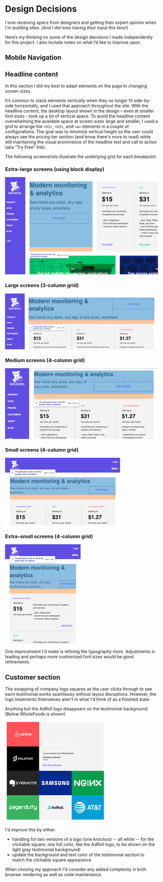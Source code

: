 # Design Decisions

I love receiving specs from designers and getting their expert opinion when I'm building sites. (_And I did miss having their input this time!_) 

Here’s my thinking on some of the design decisions I made independently for this project. I also include notes on what I’d like to improve upon.

## Mobile Navigation



## Headline content

In this section I did my best to adapt elements on the page to changing screen sizes.

It’s common to stack elements vertically when they no longer fit side-by-side horizontally, and I used that approach throughout the site. With the headline content, the desktop layout shown in the design – even at smaller font sizes – took up a lot of vertical space. To avoid the headline content overwhelming the available space at screen sizes large and smaller, I used a grid to arrange the `<h1>`, `<h2>`, and `<a>` elements in a couple of configurations. The goal was to minimize vertical height so the user could always see the pricing tier section (and know there's more to read) while still maintaining the visual prominence of the headline text and call to action (aka “Try Free” link).

The following screenshots illustrate the underlying grid for each breakpoint.

### Extra-large screens (using block display)
![screenshot of headline at extra-large screen size](/documentation/screenshots/headline-XL.png)

### Large screens (3-column grid)
![screenshot of headline at large screen size](/documentation/screenshots/headline-LG.png)

### Medium screens (4-column grid)
![screenshot of headline at medium screen size](/documentation/screenshots/headline-MD.png)

### Small screens (4-column grid)
![screenshot of headline at small screen size](/documentation/screenshots/headline-SM.png)

### Extra-small screens (4-column grid)
![screenshot of headline at extra small screen size](/documentation/screenshots/headline-XS.png)

One improvement I'd make is refining the typography more. Adjustments in leading and perhaps more customized font sizes would be good refinements.

## Customer section

The swapping of company logo squares as the user clicks through to see each testimonial works seamlessly without layout disruptions. However, the logo treatments themselves aren't in what I'd think of as a finished state.

Anything but the AdRoll logo disappears on the testimonial background. (Below WholeFoods is shown)

![screenshot of grid of customer logo square with larger testimonal square](/documentation/screenshots/customers-component-swapped.png)

I'd improve this by either:
- handling for two versions of a logo (one knockout -- all white -- for the clickable square; one full color, like the AdRoll logo, to be shown on the light gray testimonial background)
- update the background and text color of the testimonial section to match the clickable square appearance

When chosing my approach I'd consider any added complexity in both browser rendering as well as code maintenance.